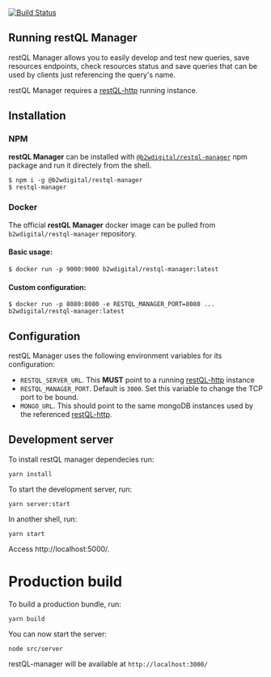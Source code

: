 [![Build Status](https://travis-ci.org/B2W-BIT/restQL-manager.svg?branch=new-routes)](https://travis-ci.org/B2W-BIT/restQL-manager)

## Running restQL Manager

restQL Manager allows you to easily develop and test new queries, save resources endpoints, check resources status and save queries that can be used by clients just referencing the query's name.

restQL Manager requires a [restQL-http](https://github.com/B2W-BIT/restQL-http) running instance.

## Installation

### NPM

**restQL Manager** can be installed with [`@b2wdigital/restql-manager`](https://www.npmjs.com/package/@b2wdigital/restql-manager) npm package and run it directely from the shell.

```shell
$ npm i -g @b2wdigital/restql-manager
$ restql-manager
```

### Docker

The official **restQL Manager** docker image can be pulled from `b2wdigital/restql-manager` repository.

#### Basic usage:
```shell
$ docker run -p 9000:9000 b2wdigital/restql-manager:latest
```

#### Custom configuration:
```shell
$ docker run -p 8080:8080 -e RESTQL_MANAGER_PORT=8080 ... b2wdigital/restql-manager:latest
```

## Configuration

restQL Manager uses the following environment variables for its configuration:

- `RESTQL_SERVER_URL`. This **MUST** point to a running [restQL-http](https://github.com/B2W-BIT/restQL-http) instance
- `RESTQL_MANAGER_PORT`. Default is `3000`. Set this variable to change the TCP port to be bound.
- `MONGO_URL`. This should point to the same mongoDB instances used by the referenced [restQL-http](https://github.com/B2W-BIT/restQL-http).


## Development server


To install restQL manager dependecies run:

```shell
yarn install
```

To start the development server, run:

```shell
yarn server:start
```

In another shell, run:

```shell
yarn start
```

Access http://localhost:5000/.


# Production build

To build a production bundle, run:

```shell
yarn build
```

You can now start the server:

```shell
node src/server
```

restQL-manager will be available at `http://localhost:3000/`

